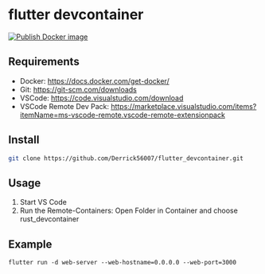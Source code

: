 # flutter devcontainer

[![Publish Docker image](https://github.com/Derrick56007/flutter_devcontainer/actions/workflows/docker-publish.yml/badge.svg)](https://github.com/Derrick56007/flutter_devcontainer/actions/workflows/docker-publish.yml)

Requirements
------------
- Docker: https://docs.docker.com/get-docker/
- Git: https://git-scm.com/downloads
- VSCode: https://code.visualstudio.com/download
- VSCode Remote Dev Pack: https://marketplace.visualstudio.com/items?itemName=ms-vscode-remote.vscode-remote-extensionpack

Install
--------------

```bash
git clone https://github.com/Derrick56007/flutter_devcontainer.git
```

Usage
------------
1. Start VS Code
2. Run the Remote-Containers: Open Folder in Container and choose rust_devcontainer

Example
------------
```
flutter run -d web-server --web-hostname=0.0.0.0 --web-port=3000
```